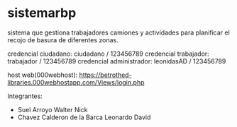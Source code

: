 # sistemarbp
sistema que gestiona trabajadores camiones y actividades para planificar el recojo de basura de diferentes zonas.

credencial ciudadano:
ciudadano / 123456789
credencial trabajador:
trabajador / 123456789
credencial administrador:
leonidasAD / 123456789

host web(000webhost): https://betrothed-libraries.000webhostapp.com/Views/login.php


Integrantes:
- Suel Arroyo Walter Nick
- Chavez Calderon de la Barca Leonardo David
